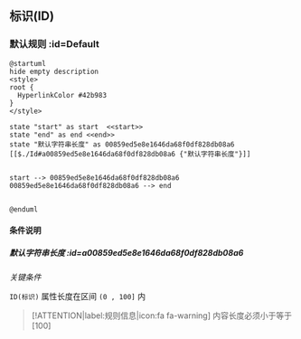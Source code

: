 ## 标识(ID) <!-- {docsify-ignore-all} -->

   

### 默认规则 :id=Default

```plantuml
@startuml
hide empty description
<style>
root {
  HyperlinkColor #42b983
}
</style>

state "start" as start  <<start>>
state "end" as end <<end>>
state "默认字符串长度" as 00859ed5e8e1646da68f0df828db08a6 [[$./Id#a00859ed5e8e1646da68f0df828db08a6 {"默认字符串长度"}]]


start --> 00859ed5e8e1646da68f0df828db08a6 
00859ed5e8e1646da68f0df828db08a6 --> end 


@enduml
```

#### 条件说明

##### 默认字符串长度 :id=a00859ed5e8e1646da68f0df828db08a6


*关键条件*


`ID(标识)` 属性长度在区间 `(0 , 100]` 内

> [!ATTENTION|label:规则信息|icon:fa fa-warning]
> 内容长度必须小于等于[100]







